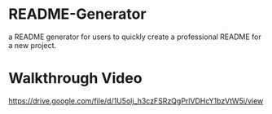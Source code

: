 # README-Generator
a README generator for users to quickly create a professional README for a new project.

# Walkthrough Video
https://drive.google.com/file/d/1U5olj_h3czFSRzQgPrlVDHcY1bzVtW5i/view